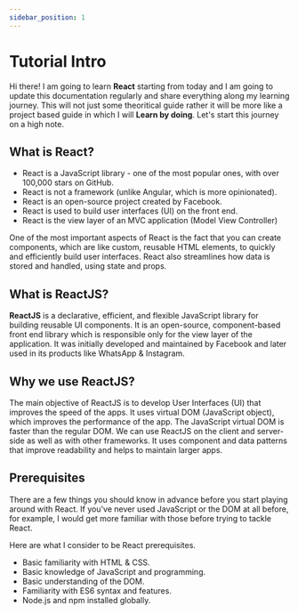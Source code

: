 ```yaml
---
sidebar_position: 1
---
```


# Tutorial Intro

Hi there! 
I am going to learn **React** starting from today and I am going to update this documentation regularly and share everything along my learning journey. This will not just some theoritical guide rather it will be more like a project based guide in which I will **Learn by doing**.
Let's start this journey on a high note.

## What is React?
- React is a JavaScript library - one of the most popular ones, with over 100,000 stars on GitHub.
- React is not a framework (unlike Angular, which is more opinionated).
- React is an open-source project created by Facebook.
- React is used to build user interfaces (UI) on the front end.
- React is the view layer of an MVC application (Model View Controller)

One of the most important aspects of React is the fact that you can create components, which are like custom, reusable HTML elements, to quickly and efficiently build user interfaces. React also streamlines how data is stored and handled, using state and props.

## What is ReactJS?
**ReactJS** is a declarative, efficient, and flexible JavaScript library for building reusable UI components. It is an open-source, component-based front end library which is responsible only for the view layer of the application. It was initially developed and maintained by Facebook and later used in its products like WhatsApp & Instagram.

## Why we use ReactJS?
The main objective of ReactJS is to develop User Interfaces (UI) that improves the speed of the apps. It uses virtual DOM (JavaScript object), which improves the performance of the app. The JavaScript virtual DOM is faster than the regular DOM. We can use ReactJS on the client and server-side as well as with other frameworks. It uses component and data patterns that improve readability and helps to maintain larger apps.

## Prerequisites
There are a few things you should know in advance before you start playing around with React. If you've never used JavaScript or the DOM at all before, for example, I would get more familiar with those before trying to tackle React.

Here are what I consider to be React prerequisites.

- Basic familiarity with HTML & CSS.
- Basic knowledge of JavaScript and programming.
- Basic understanding of the DOM.
- Familiarity with ES6 syntax and features.
- Node.js and npm installed globally.


